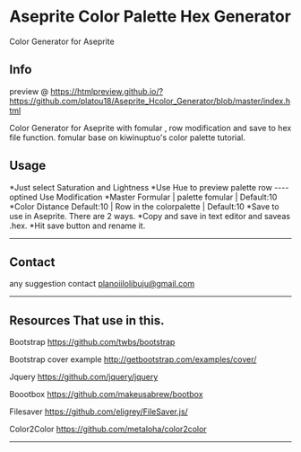 # Aseprite Color Palette Hex Generator
Color Generator for Aseprite 

Info
-----
preview @ https://htmlpreview.github.io/?https://github.com/platou18/Aseprite_Hcolor_Generator/blob/master/index.html

Color Generator for Aseprite with fomular , row modification and save to hex file function. fomular base on kiwinuptuo's color palette tutorial.


Usage
----
*Just select Saturation and Lightness 
*Use Hue to preview palette row
----optined Use  Modification
*Master Formular | palette fomular | Default:10
*Color Distance Default:10 | Row in the colorpalette | Default:10
*Save to use in Aseprite. There are 2 ways.
*Copy and save in text editor and saveas .hex.
*Hit save button and rename it.

----

Contact
----

any suggestion contact planoiilolibuju@gmail.com

----
Resources That use in this.
----

Bootstrap https://github.com/twbs/bootstrap

Bootstrap cover example http://getbootstrap.com/examples/cover/

Jquery https://github.com/jquery/jquery

Boootbox https://github.com/makeusabrew/bootbox

Filesaver https://github.com/eligrey/FileSaver.js/

Color2Color https://github.com/metaloha/color2color

----
